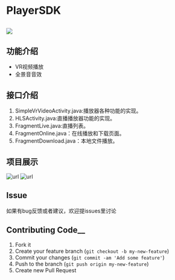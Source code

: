 # PlayerSDK

[![](https://jitpack.io/v/xieqiupeng/PlayerSDK.svg)](https://jitpack.io/#xieqiupeng/PlayerSDK)
-------------------
## 功能介绍
* VR视频播放
* 全景音音效

## 接口介绍
1. SimpleVrVideoActivity.java:播放器各种功能的实现。
2. HLSActivity.java:直播播放器功能的实现。
3. FragmentLive.java:直播列表。
4. FragmentOnline.java：在线播放和下载页面。
5. FragmentDownload.java：本地文件播放。

## 项目展示
![url](https://github.com/xieqiupeng/TwirlingPlayerSDK/blob/master/images/0.png)
![url](https://github.com/xieqiupeng/TwirlingPlayerSDK/blob/master/images/1.png)

## Issue
如果有bug反馈或者建议，欢迎提issues里讨论<br/>

## Contributing Code__
1. Fork it
2. Create your feature branch (`git checkout -b my-new-feature`)
3. Commit your changes (`git commit -am 'Add some feature'`)
4. Push to the branch (`git push origin my-new-feature`)
5. Create new Pull Request

